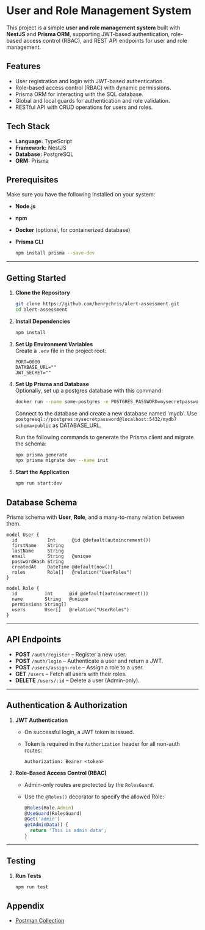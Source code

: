 # User and Role Management System

This project is a simple **user and role management system** built with **NestJS** and **Prisma ORM**, supporting JWT-based authentication, role-based access control (RBAC), and REST API endpoints for user and role management.

## Features

- User registration and login with JWT-based authentication.
- Role-based access control (RBAC) with dynamic permissions.
- Prisma ORM for interacting with the SQL database.
- Global and local guards for authentication and role validation.
- RESTful API with CRUD operations for users and roles.

## Tech Stack

- **Language:** TypeScript  
- **Framework:** NestJS  
- **Database:** PostgreSQL  
- **ORM:** Prisma  

## Prerequisites

Make sure you have the following installed on your system:

- **Node.js**
- **npm**
- **Docker** (optional, for containerized database)
- **Prisma CLI**  

  ```bash
  npm install prisma --save-dev
  ```

---

## Getting Started

1. **Clone the Repository**

   ```bash
   git clone https://github.com/henrychris/alert-assessment.git
   cd alert-assessment
   ```

2. **Install Dependencies**

   ```bash
   npm install
   ```

3. **Set Up Environment Variables**  
   Create a `.env` file in the project root:

   ```properties
   PORT=0000
   DATABASE_URL=""
   JWT_SECRET=""
   ```

4. **Set Up Prisma and Database**  
   Optionally, set up a postgres database with this command:

   ```bash
   docker run --name some-postgres -e POSTGRES_PASSWORD=mysecretpassword -p 5432:5432  -d postgres:16.1
   ```

   Connect to the database and create a new database named 'mydb'.
   Use `postgresql://postgres:mysecretpassword@localhost:5432/mydb?schema=public` as DATABASE_URL.

   Run the following commands to generate the Prisma client and migrate the schema:

   ```bash
   npx prisma generate
   npx prisma migrate dev --name init
   ```

5. **Start the Application**

   ```bash
   npm run start:dev
   ```

## Database Schema

Prisma schema with **User**, **Role**, and a many-to-many relation between them.

```prisma
model User {
  id           Int      @id @default(autoincrement())
  firstName    String
  lastName     String
  email        String   @unique
  passwordHash String
  createdAt    DateTime @default(now())
  roles        Role[]   @relation("UserRoles")
}

model Role {
  id          Int      @id @default(autoincrement())
  name        String   @unique
  permissions String[]
  users       User[]   @relation("UserRoles")
}
```

---

## API Endpoints

- **POST** `/auth/register` – Register a new user.  
- **POST** `/auth/login` – Authenticate a user and return a JWT.  
- **POST** `/users/assign-role` – Assign a role to a user.  
- **GET** `/users` – Fetch all users with their roles.  
- **DELETE** `/users/:id` – Delete a user (Admin-only).

---

## Authentication & Authorization

1. **JWT Authentication**  
   - On successful login, a JWT token is issued.
   - Token is required in the `Authorization` header for all non-auth routes:

     ```text
     Authorization: Bearer <token>
     ```

2. **Role-Based Access Control (RBAC)**  
   - Admin-only routes are protected by the `RolesGuard`.
   - Use the `@Roles()` decorator to specify the allowed Role:

     ```typescript
     @Roles(Role.Admin)
     @UseGuard(RolesGuard)
     @Get('admin')
     getAdminData() {
       return 'This is admin data';
     }
     ```

---

## Testing

1. **Run Tests**

   ```bash
   npm run test
   ```

## Appendix

- [Postman Collection](https://www.postman.com/henrychris2003/workspace/assessments/collection/22039666-0e970269-8a50-41ed-b50f-2effb4461c27?action=share&creator=22039666)
